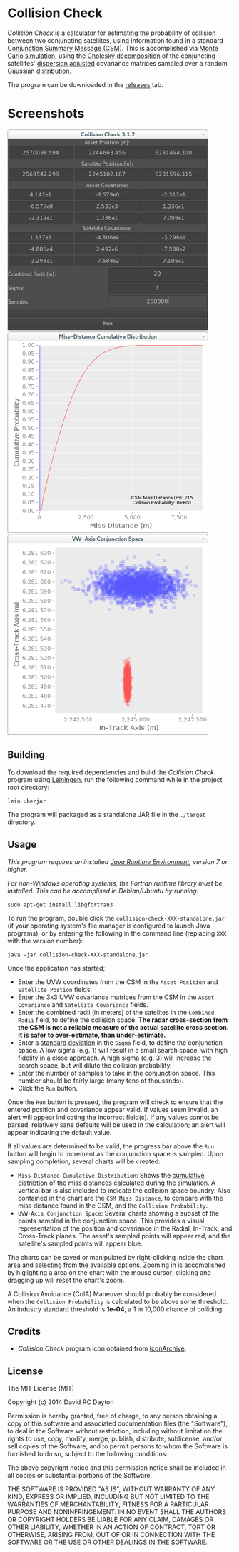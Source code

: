 # Collision Check

*Collision Check* is a calculator for estimating the probability of collision
between two conjuncting satellites, using information found in a standard
[Conjunction Summary Message (CSM)](https://www.space-track.org/documents/CSM_Guide.pdf).
This is accomplished via
[Monte Carlo simulation](http://en.wikipedia.org/wiki/Monte_Carlo_method),
using the
[Cholesky decomposition](http://en.wikipedia.org/wiki/Cholesky_decomposition)
of the conjuncting satellites'
[dispersion adjusted](http://en.wikipedia.org/wiki/Standard_deviation)
covariance matrices sampled over a random
[Gaussian distribution](http://en.wikipedia.org/wiki/Normal_distribution).

The program can be downloaded in the
[releases](https://github.com/david-rc-dayton/collision-check/releases) tab.

# Screenshots

![calculator](https://raw.githubusercontent.com/david-rc-dayton/collision-check/master/screenshots/calculator_screenshot.png)
![cdf](https://raw.githubusercontent.com/david-rc-dayton/collision-check/master/screenshots/cdf_screenshot.png)
![scatter](https://raw.githubusercontent.com/david-rc-dayton/collision-check/master/screenshots/scatter_screenshot.png)


## Building

To download the required dependencies and build the *Collision Check* program
using [Leiningen](http://leiningen.org/), run the following command while in
the project root directory:

    lein uberjar

The program will packaged as a standalone JAR file in the `./target` directory.

## Usage

*This program requires an installed
[Java Runtime Environment](http://www.oracle.com/technetwork/java/javase/downloads/index.html),
version 7 or higher.*

*For non-Windows operating systems, the Fortran runtime library must be
installed. This can be accomplised in Debian/Ubuntu by running:*

    sudo apt-get install libgfortran3


To run the program, double click the `collision-check-XXX-standalone.jar` (if
your operating system's file manager is configured to launch Java programs),
or by entering the following in the command line (replacing `XXX` with the
version number):

    java -jar collision-check-XXX-standalone.jar

Once the application has started;
- Enter the UVW coordinates from the CSM in the `Asset Position` and
`Satellite Postion` fields.
- Enter the 3x3 UVW covariance matrices from the CSM in the `Asset Covariance`
and `Satellite Covariance` fields.
- Enter the combined radii (in meters) of the satelites in the `Combined
Radii` field, to define the collision space. **The radar cross-section from
the CSM is not a reliable measure of the actual satellite cross section. It is
safer to over-estimate, than under-estimate.**
- Enter a
[standard deviation](http://en.wikipedia.org/wiki/Standard_deviation)
in the `Sigma` field, to define the conjunction space. A low sigma (e.g. 1)
will result in a small search space, with high fidelity in a close approach. A
high sigma (e.g. 3) will increase the search space, but will dilute the
collision probability.
- Enter the number of samples to take in the conjunction space. This number
should be fairly large (many tens of thousands).
- Click the `Run` button.

Once the `Run` button is pressed, the program will check to ensure that the
entered position and covariance appear valid. If values seem invalid, an alert
will appear indicating the incorrect field(s). If any values cannot be parsed,
relatively sane defaults will be used in the calculation; an alert will appear
indicating the default value.

If all values are determined to be valid, the progress bar above the `Run`
button will begin to increment as the conjunction space is sampled. Upon
sampling completion, several charts will be created:
- `Miss-Distance Cumulative Distribution`: Shows the
[cumulative distribtion](http://en.wikipedia.org/wiki/Cumulative_distribution_function)
of the miss distances calculated during the simulation. A vertical bar is also
included to indicate the collision space boundry. Also contained in the chart
are the `CSM Miss Distance`, to compare with the miss distance found in the
CSM, and the `Collision Probability`.
- `UVW-Axis Conjunction Space`: Several charts showing a subset of the points
sampled in the conjunction space. This provides a visual representation of the
position and covariance in the Radial, In-Track, and Cross-Track planes. The
asset's sampled points will appear red, and the satellite's sampled points
will appear blue.

The charts can be saved or manipulated by right-clicking inside the chart area
and selecting from the available options. Zooming in is accomplished by
higlighting a area on the chart with the mouse cursor; clicking and dragging
up will reset the chart's zoom.

A Collision Avoidance (ColA) Maneuver should probably be considered when the
`Collision Probability` is calculated to be above some threshold. An industry
standard threshold is **1e-04**, a 1 in 10,000 chance of colliding.

## Credits
- *Collision Check* program icon obtained from
[IconArchive](http://www.iconarchive.com/show/space-icons-by-aha-soft/supernova-icon.html).

## License

The MIT License (MIT)

Copyright (c) 2014 David RC Dayton

Permission is hereby granted, free of charge, to any person obtaining a copy
of this software and associated documentation files (the "Software"), to deal
in the Software without restriction, including without limitation the rights
to use, copy, modify, merge, publish, distribute, sublicense, and/or sell
copies of the Software, and to permit persons to whom the Software is
furnished to do so, subject to the following conditions:

The above copyright notice and this permission notice shall be included in
all copies or substantial portions of the Software.

THE SOFTWARE IS PROVIDED "AS IS", WITHOUT WARRANTY OF ANY KIND, EXPRESS OR
IMPLIED, INCLUDING BUT NOT LIMITED TO THE WARRANTIES OF MERCHANTABILITY,
FITNESS FOR A PARTICULAR PURPOSE AND NONINFRINGEMENT. IN NO EVENT SHALL THE
AUTHORS OR COPYRIGHT HOLDERS BE LIABLE FOR ANY CLAIM, DAMAGES OR OTHER
LIABILITY, WHETHER IN AN ACTION OF CONTRACT, TORT OR OTHERWISE, ARISING FROM,
OUT OF OR IN CONNECTION WITH THE SOFTWARE OR THE USE OR OTHER DEALINGS IN
THE SOFTWARE.
